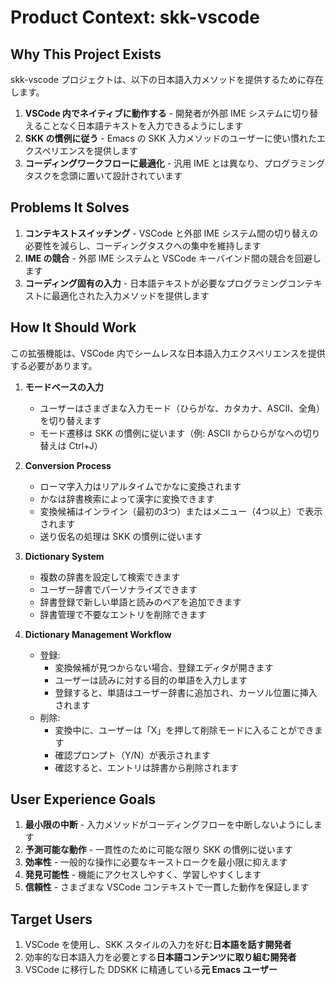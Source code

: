 # Product Context: skk-vscode

## Why This Project Exists

skk-vscode プロジェクトは、以下の日本語入力メソッドを提供するために存在します。

1. **VSCode 内でネイティブに動作する** - 開発者が外部 IME システムに切り替えることなく日本語テキストを入力できるようにします
2. **SKK の慣例に従う** - Emacs の SKK 入力メソッドのユーザーに使い慣れたエクスペリエンスを提供します
3. **コーディングワークフローに最適化** - 汎用 IME とは異なり、プログラミングタスクを念頭に置いて設計されています

## Problems It Solves

1. **コンテキストスイッチング** - VSCode と外部 IME システム間の切り替えの必要性を減らし、コーディングタスクへの集中を維持します
2. **IME の競合** - 外部 IME システムと VSCode キーバインド間の競合を回避します
3. **コーディング固有の入力** - 日本語テキストが必要なプログラミングコンテキストに最適化された入力メソッドを提供します

## How It Should Work

この拡張機能は、VSCode 内でシームレスな日本語入力エクスペリエンスを提供する必要があります。

1. **モードベースの入力**
   - ユーザーはさまざまな入力モード（ひらがな、カタカナ、ASCII、全角）を切り替えます
   - モード遷移は SKK の慣例に従います（例: ASCII からひらがなへの切り替えは Ctrl+J）

2. **Conversion Process**
   - ローマ字入力はリアルタイムでかなに変換されます
   - かなは辞書検索によって漢字に変換できます
   - 変換候補はインライン（最初の3つ）またはメニュー（4つ以上）で表示されます
   - 送り仮名の処理は SKK の慣例に従います

3. **Dictionary System**
   - 複数の辞書を設定して検索できます
   - ユーザー辞書でパーソナライズできます
   - 辞書登録で新しい単語と読みのペアを追加できます
   - 辞書管理で不要なエントリを削除できます

4. **Dictionary Management Workflow**
   - 登録:
     - 変換候補が見つからない場合、登録エディタが開きます
     - ユーザーは読みに対する目的の単語を入力します
     - 登録すると、単語はユーザー辞書に追加され、カーソル位置に挿入されます
   - 削除:
     - 変換中に、ユーザーは「X」を押して削除モードに入ることができます
     - 確認プロンプト（Y/N）が表示されます
     - 確認すると、エントリは辞書から削除されます

## User Experience Goals

1. **最小限の中断** - 入力メソッドがコーディングフローを中断しないようにします
2. **予測可能な動作** - 一貫性のために可能な限り SKK の慣例に従います
3. **効率性** - 一般的な操作に必要なキーストロークを最小限に抑えます
4. **発見可能性** - 機能にアクセスしやすく、学習しやすくします
5. **信頼性** - さまざまな VSCode コンテキストで一貫した動作を保証します

## Target Users

1. VSCode を使用し、SKK スタイルの入力を好む**日本語を話す開発者**
2. 効率的な日本語入力を必要とする**日本語コンテンツに取り組む開発者**
3. VSCode に移行した DDSKK に精通している**元 Emacs ユーザー**
